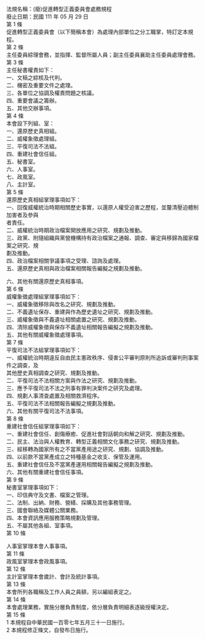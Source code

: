 法規名稱：(廢)促進轉型正義委員會處務規程  
廢止日期：民國 111 年 05 月 29 日  
第 1 條  
促進轉型正義委員會（以下簡稱本會）為處理內部單位之分工職掌，特訂定本規程。  
第 2 條  
主任委員綜理會務，並指揮、監督所屬人員；副主任委員襄助主任委員處理會務。  
第 3 條  
主任秘書權責如下：  
一、文稿之綜核及代判。  
二、機密及重要文件之處理。  
三、各單位之協調及權責問題之核議。  
四、重要會議之籌辦。  
五、其他交辦事項。  
第 4 條  
本會設下列組、室：  
一、還原歷史真相組。  
二、威權象徵處理組。  
三、平復司法不法組。  
四、重建社會信任組。  
五、秘書室。  
六、人事室。  
七、政風室。  
八、主計室。  
第 5 條  
還原歷史真相組掌理事項如下：  
一、回復威權統治時期相關歷史事實，以還原人權受迫害之歷程，並釐清壓迫體制加害者及參與  
者責任。  
二、威權統治時期政治檔案開放應用之研究、規劃及推動。  
三、政黨、附隨組織與黨營機構持有政治檔案之通報、調查、審定與移歸為國家檔案之研究、規  
劃及推動。  
四、政治檔案相關爭議事項之受理、諮詢及處理。  
五、還原歷史真相與政治檔案相關報告編擬之規劃及推動。  


六、其他有關還原歷史真相事項。  
第 6 條  
威權象徵處理組掌理事項如下：  
一、威權象徵移除與改名之研究、規劃及推動。  
二、不義遺址保存、重建與作為歷史遺址之研究、規劃及推動。  
三、威權象徵與不義遺址相關處置之研究、規劃及推動。  
四、清除威權象徵與保存不義遺址相關報告編擬之規劃及推動。  
五、其他有關威權象徵處理事項。  
第 7 條  
平復司法不法組掌理事項如下：  
一、威權統治時期違反自由民主憲政秩序、侵害公平審判原則所追訴或審判刑事案件之調查，及  
其他歷史真相調查之研究、規劃及推動。  
二、平復司法不法相關方案與作法之研究、規劃及推動。  
三、應予平復司法不法之刑事有罪判決案件之研究及處理。  
四、規劃人事清查處置及相關救濟程序。  
五、平復司法不法相關報告編擬之規劃及推動。  
六、其他有關平復司法不法事項。  
第 8 條  
重建社會信任組掌理事項如下：  
一、重建社會信任、創傷療癒、促進社會對話朝向和解之研究、規劃及推動。  
二、民主、法治與人權教育、轉型正義相關文化事務之研究、規劃及推動。  
三、經移轉為國家所有之不當黨產用途之研究、規劃、協調及推動。  
四、以前款不當黨產成立之特種基金之收支、保管及運用。  
五、重建社會信任及不當黨產運用相關報告編擬之規劃及推動。  
六、其他有關重建社會信任事項。  
第 9 條  
秘書室掌理事項如下：  
一、印信典守及文書、檔案之管理。  
二、法制、出納、財務、營繕、採購及其他事務管理。  
三、國會聯絡及媒體公關業務。  
四、本會資訊應用服務策略規劃及管理。  
五、不屬其他各組、室事項。  
第 10 條  


人事室掌理本會人事事項。  
第 11 條  
政風室掌理本會政風事項。  
第 12 條  
主計室掌理本會歲計、會計及統計事項。  
第 13 條  
本會所列各職稱及工作人員之員額，另以編組表定之。  
第 14 條  
本會處理業務，實施分層負責制度，依分層負責明細表逐級授權決定。  
第 15 條  
1 本規程自中華民國一百零七年五月三十一日施行。  
2 本規程修正條文，自發布日施行。  


